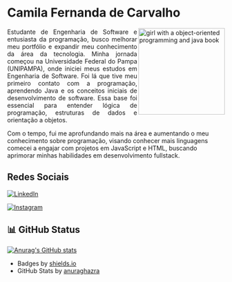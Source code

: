 # Camila Fernanda de Carvalho

<img align="right" alt="girl with a object-oriented programming and java book" height="200" border-radius ="15" src = "https://i.pinimg.com/564x/3e/3d/00/3e3d004a4405934a2db2abaae86e10bd.jpg">

<p align= "justify">Estudante de Engenharia de Software e entusiasta da programação, busco melhorar meu portfólio e expandir meu conhecimento da área da tecnologia. Minha jornada começou na Universidade Federal do Pampa (UNIPAMPA), onde iniciei meus estudos em Engenharia de Software. Foi lá que tive meu primeiro contato com a programação, aprendendo Java e os conceitos iniciais de desenvolvimento de software. Essa base foi essencial para entender lógica de programação, estruturas de dados e orientação a objetos.</p>

Com o tempo, fui me aprofundando mais na área e aumentando o meu conhecimento sobre programação, visando conhecer mais linguagens comecei a engajar com projetos em JavaScript e HTML, buscando aprimorar minhas habilidades em desenvolvimento fullstack.

## Redes  Sociais

[![LinkedIn](https://img.shields.io/badge/-LinkedIn-FFF?style=for-the-badge&logo=linkedin&logoColor=0A66C2&color:04aaf8)](https://www.linkedin.com/in/camila-fernanda-de-carvalho-338710300/)

[![Instagram](https://img.shields.io/badge/-Instagram-fff?style=for-the-badge&logo=instagram&logoColor=FF00F6&color:FFF)](https://www.instagram.com/laikeuat01/)

## 📊 GitHub Status
[![Anurag's GitHub stats](https://github-readme-stats.vercel.app/api?username=laikeuaat)](https://github.com/anuraghazra/github-readme-stats)


  - Badges by <a href="https://shields.io/">shields.io</a><br>
  - GitHub Stats by <a href="https://github.com/anuraghazra/github-readme-stats">anuraghazra</a>
  